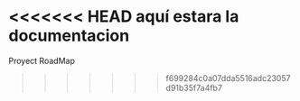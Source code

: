 <<<<<<< HEAD
aquí estara la documentacion
=======
Proyect RoadMap
>>>>>>> f699284c0a07dda5516adc23057d91b35f7a4fb7
